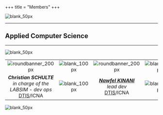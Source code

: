 +++
title = "Members"
+++

![blank_50px](/img/blank_50px.jpg)

---

## Applied Computer Science 

---

![blank_50px](/img/blank_50px.jpg)

| | | | | |
| :---: | :---: | :---: | :---: | :---: |
| ![roundbanner_200px](/img/banners/roundbanner-cschulte_200px.png) | ![blank_100px](/img/blank_100px.jpg) | ![roundbanner_200px](/img/banners/roundbanner-nkinani_200px.jpg) | ![blank_100px](/img/blank_100px.jpg) | ![roundbanner_200px](/img/banners/roundbanner-gbonin_200px.png) |
| ***Christian SCHULTE***<br>*in charge of the LABSIM - dev ops*<br>[DTIS](http://www.onera.fr/en/dtis-information-processing-and-systems)/ICNA | ![blank_100px](/img/blank_100px.jpg) | ***[Nawfel KINANI](https://nkinani.github.io/profile/)***<br>*lead dev*<br>[DTIS](http://www.onera.fr/en/dtis-information-processing-and-systems)/ICNA | ![blank_100px](/img/blank_100px.jpg) | ***Gregory BONIN***<br>*hardware guru*<br>[DTIS](http://www.onera.fr/en/dtis-information-processing-and-systems)/ICNA |

![blank_50px](/img/blank_50px.jpg)

